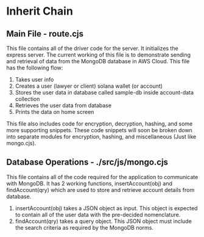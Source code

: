 # Inherit Chain

## Main File - route.cjs
This file contains all of the driver code for the server. It initializes the express server. The current working of this file is to demonstrate sending and retrieval of data from the MongoDB database in AWS Cloud. This file has the following flow:
1. Takes user info
2. Creates a user (lawyer or client) solana wallet (or account)
3. Stores the user data in database called sample-db inside account-data collection
4. Retrieves the user data from database
5. Prints the data on home screen

This file also includes code for encryption, decryption, hashing, and some more supporting snippets. These code snippets will soon be broken down into separate modules for encryption, hashing, and miscellaneous (Just like mongo.cjs).

## Database Operations - ./src/js/mongo.cjs
This file contains all of the code required for the application to communicate with MongoDB. It has 2 working functions, insertAccount(obj) and findAccount(qry) which are used to store and retrieve account details from database.
1. insertAccount(obj) takes a JSON object as input. This object is expected to contain all of the user data with the pre-decided nomenclature.
2. findAccount(qry) takes a query object. This JSON object must include the search criteria as required by the MongoDB norms.
